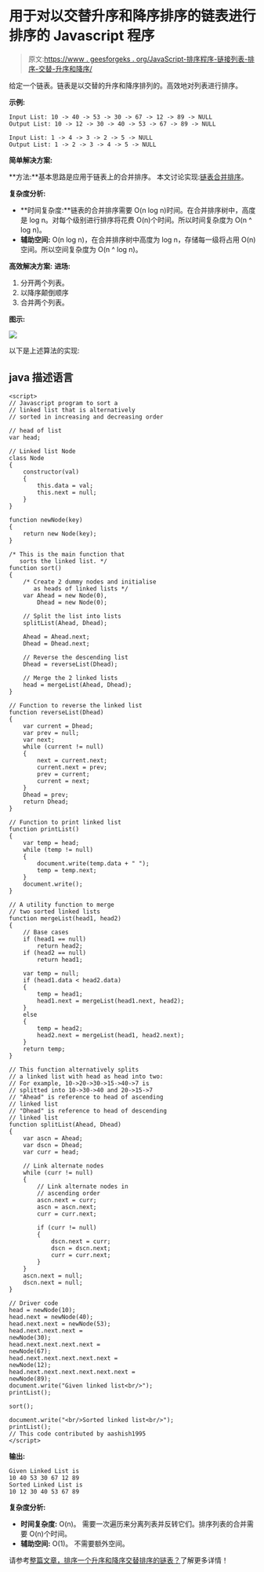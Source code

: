 # 用于对以交替升序和降序排序的链表进行排序的 Javascript 程序

> 原文:[https://www . geesforgeks . org/JavaScript-排序程序-链接列表-排序-交替-升序和降序/](https://www.geeksforgeeks.org/javascript-program-for-sorting-a-linked-list-that-is-sorted-alternating-ascending-and-descending-orders/)

给定一个链表。链表是以交替的升序和降序排列的。高效地对列表进行排序。

**示例:**

```
Input List: 10 -> 40 -> 53 -> 30 -> 67 -> 12 -> 89 -> NULL
Output List: 10 -> 12 -> 30 -> 40 -> 53 -> 67 -> 89 -> NULL

Input List: 1 -> 4 -> 3 -> 2 -> 5 -> NULL
Output List: 1 -> 2 -> 3 -> 4 -> 5 -> NULL
```

**简单解决方案:**

**方法:**基本思路是应用于链表上的合并排序。
本文讨论实现:[链表合并排序](https://www.geeksforgeeks.org/merge-sort-for-linked-list/)。

**复杂度分析:**

*   **时间复杂度:**链表的合并排序需要 O(n log n)时间。在合并排序树中，高度是 log n。对每个级别进行排序将花费 O(n)个时间。所以时间复杂度为 O(n ^ log n)。
*   **辅助空间:** O(n log n)，在合并排序树中高度为 log n，存储每一级将占用 O(n)空间。所以空间复杂度为 O(n ^ log n)。

**高效解决方案:**
**进场:**

1.  分开两个列表。
2.  以降序颠倒顺序
3.  合并两个列表。

**图示:**

![](img/5cb3e640f393887d6fbc89959aa2fbc8.png)

以下是上述算法的实现:

## java 描述语言

```
<script>
// Javascript program to sort a
// linked list that is alternatively
// sorted in increasing and decreasing order

// head of list
var head;

// Linked list Node
class Node
{
    constructor(val)
    {
        this.data = val;
        this.next = null;
    }
}

function newNode(key)
{
    return new Node(key);
}

/* This is the main function that
   sorts the linked list. */
function sort()
{
    /* Create 2 dummy nodes and initialise
       as heads of linked lists */
    var Ahead = new Node(0),
        Dhead = new Node(0);

    // Split the list into lists
    splitList(Ahead, Dhead);

    Ahead = Ahead.next;
    Dhead = Dhead.next;

    // Reverse the descending list
    Dhead = reverseList(Dhead);

    // Merge the 2 linked lists
    head = mergeList(Ahead, Dhead);
}

// Function to reverse the linked list
function reverseList(Dhead)
{
    var current = Dhead;
    var prev = null;
    var next;
    while (current != null)
    {
        next = current.next;
        current.next = prev;
        prev = current;
        current = next;
    }
    Dhead = prev;
    return Dhead;
}

// Function to print linked list
function printList()
{
    var temp = head;
    while (temp != null)
    {
        document.write(temp.data + " ");
        temp = temp.next;
    }
    document.write();
}

// A utility function to merge
// two sorted linked lists
function mergeList(head1, head2)
{
    // Base cases
    if (head1 == null)
        return head2;
    if (head2 == null)
        return head1;

    var temp = null;
    if (head1.data < head2.data)
    {
        temp = head1;
        head1.next = mergeList(head1.next, head2);
    }
    else
    {
        temp = head2;
        head2.next = mergeList(head1, head2.next);
    }
    return temp;
}

// This function alternatively splits
// a linked list with head as head into two:
// For example, 10->20->30->15->40->7 is
// splitted into 10->30->40 and 20->15->7
// "Ahead" is reference to head of ascending
// linked list
// "Dhead" is reference to head of descending
// linked list
function splitList(Ahead, Dhead)
{
    var ascn = Ahead;
    var dscn = Dhead;
    var curr = head;

    // Link alternate nodes
    while (curr != null)
    {
        // Link alternate nodes in
        // ascending order
        ascn.next = curr;
        ascn = ascn.next;
        curr = curr.next;

        if (curr != null)
        {
            dscn.next = curr;
            dscn = dscn.next;
            curr = curr.next;
        }
    }
    ascn.next = null;
    dscn.next = null;
}

// Driver code
head = newNode(10);
head.next = newNode(40);
head.next.next = newNode(53);
head.next.next.next =
newNode(30);
head.next.next.next.next =
newNode(67);
head.next.next.next.next.next =
newNode(12);
head.next.next.next.next.next.next =
newNode(89);
document.write("Given linked list<br/>");
printList();

sort();

document.write("<br/>Sorted linked list<br/>");
printList();
// This code contributed by aashish1995
</script>
```

**输出:**

```
Given Linked List is
10 40 53 30 67 12 89
Sorted Linked List is
10 12 30 40 53 67 89
```

**复杂度分析:**

*   **时间复杂度:** O(n)。
    需要一次遍历来分离列表并反转它们。排序列表的合并需要 O(n)个时间。
*   **辅助空间:** O(1)。
    不需要额外空间。

请参考[整篇文章，排序一个升序和降序交替排序的链表？](https://www.geeksforgeeks.org/how-to-sort-a-linked-list-that-is-sorted-alternating-ascending-and-descending-orders/)了解更多详情！